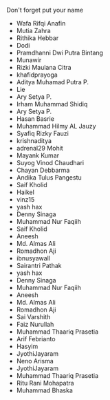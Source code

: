 Don't forget put your name

- Wafa Rifqi Anafin
- Mutia Zahra
- Rithika Hebbar
- Dodi
- Pramdhanni Dwi Putra Bintang
- Munawir
- Rizki Maulana Citra
- khafidprayoga
- Aditya Muhamad Putra P.
- Lie
- Ary Setya P.
- Irham Muhammad Shidiq
- Ary Setya P.
- Hasan Basrie
- Muhammad Hilmy AL Jauzy
- Syafiq Rizky Fauzi
- krishnaditya
- adrenal29 Mohit
- Mayank Kumar
- Suyog Vinod Chaudhari
- Chayan Debbarma
- Andika Tulus Pangestu
- Saif Kholid
- Haikel
- vinz15
- yash hax
- Denny Sinaga
- Muhammad Nur Faqiih
- Saif Kholid
- Aneesh
- Md. Almas Ali
- Romadhon Aji
- ibnusyawall
- Sairantri Pathak
- yash hax
- Denny Sinaga
- Muhammad Nur Faqiih
- Aneesh
- Md. Almas Ali
- Romadhon Aji
- Sai Varshith
- Faiz Nurullah
- Muhammad Thaariq Prasetia
- Arif Febrianto
- Hasyim
- JyothiJayaram
- Neno Arisma
- JyothiJayaram
- Muhammad Thaariq Prasetia
- Ritu Rani Mohapatra
- Muhammad Bhaska
